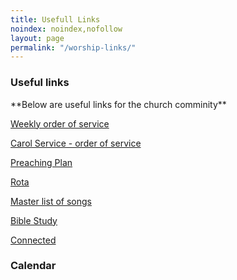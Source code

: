 ```yaml
---
title: Usefull Links
noindex: noindex,nofollow
layout: page
permalink: "/worship-links/"
---
```



<div class="col-md-3 text-normal">
<h3>Useful links</h3>
**Below are useful links for the church comminity**

<a class="btn btn-primary mt-4" href='https://docs.google.com/document/d/1ppBBnu8IjOfGzRMKdI06MKlpyPkNzqz7VOyAcBUM_Ys/edit?usp=sharing'>Weekly order of service</a>

<a class="btn btn-primary mt-4" href='https://docs.google.com/document/d/12w9iDJ9BFKvLvsDdESlGlOPgmYBB5hP-zUyY1tMCg4c/edit?usp=sharing'>Carol Service - order of service</a>

<a class="btn btn-primary mt-4" href='https://docs.google.com/document/d/14Nx-jXcwMc3a35GxqmeF0BX785l61_2ByyWMOF2Kh5E/edit?usp=sharing'>Preaching Plan</a>

<a class="btn btn-primary mt-4" href='https://docs.google.com/spreadsheets/d/1_6gp_EasKmd2hSSa80GQlpQFxNN83fa9iB9Z94COCLc/edit#gid=0'>Rota</a>

<a class="btn btn-xl btn-primary mt-4" href='https://docs.google.com/spreadsheets/d/1zbhIrMK_Asw-M8NYOXWS5SCh4odro964lndWQTlkMGI/edit?usp=sharing'>Master list of songs</a>

<a class="btn btn-xl btn-primary mt-4" href='{{site.url}}/links/biblestudy'>Bible Study</a>

<a class="btn btn-xl btn-primary mt-4" href='{{site.url}}/connected'>Connected</a>
</div>
<div class="col-md-9">
<h3>Calendar</h3>
<div id="church-calendar"></div>
<!-- For google calendar integration -->
<script src="https://cdn.jsdelivr.net/npm/moment@2/moment.min.js"></script>
<script src="https://apis.google.com/js/api.js"></script>
<script src="{{site.url}}/assets/cal.js"></script>

</div>